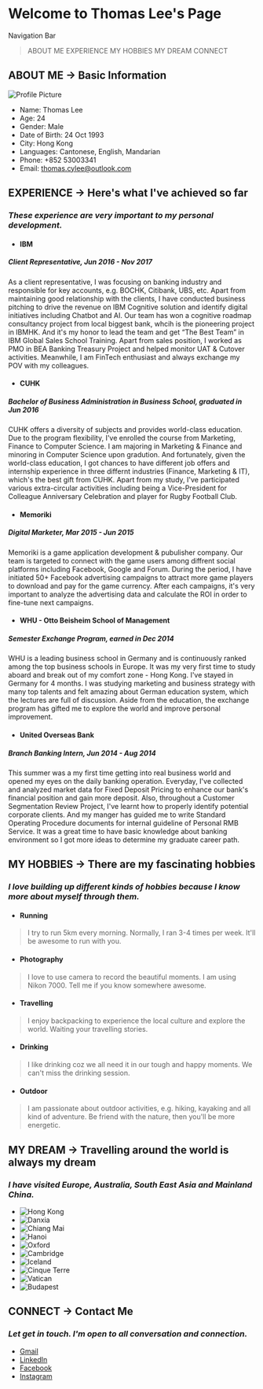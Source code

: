 # Welcome to Thomas Lee's Page

Navigation Bar
> ABOUT ME
> EXPERIENCE 
> MY HOBBIES
> MY DREAM
> CONNECT

## ABOUT ME -> Basic Information
![Profile Picture](https://raw.githubusercontent.com/thomascylee/thomascylee.github.io/master/assets/images/about-me/pro-pic.jpg)
+ Name: Thomas Lee
+ Age: 24 
+ Gender: Male
+ Date of Birth: 24 Oct 1993
+ City: Hong Kong
+ Languages: Cantonese, English, Mandarian
+ Phone: +852 53003341 
+ Email: thomas.cylee@outlook.com

## EXPERIENCE -> Here's what I've achieved so far
### *These experience are very important to my personal development.*

+ #### IBM
##### Client Representative, Jun 2016 - Nov 2017
As a client representative, I was focusing on banking industry and responsible for key accounts, e.g. BOCHK, Citibank, UBS, etc. Apart from maintaining good relationship with the clients, I have conducted business pitching to drive the revenue on IBM Cognitive solution and identify digital initiatives including Chatbot and AI. Our team has won a cognitive roadmap consultancy project from local biggest bank, whcih is the pioneering project in IBMHK. And it's my honor to lead the team and get “The Best Team” in IBM Global Sales School Training. Apart from sales position, I worked as PMO in BEA Banking Treasury Project and helped monitor UAT & Cutover activities. Meanwhile, I am FinTech enthusiast and always exchange my POV with my colleagues.

+ #### CUHK
##### Bachelor of Business Administration in Business School, graduated in Jun 2016
CUHK offers a diversity of subjects and provides world-class education. Due to the program flexibility, I've enrolled the course from Marketing, Finance to Computer Science. I am majoring in Marketing & Finance and minoring in Computer Science upon gradution. And fortunately, given the world-class education, I got chances to have different job offers and internship experience in three differnt industries (Finance, Marketing & IT), which's the best gift from CUHK. Apart from my study, I've participated various extra-circular activities including being a Vice-President for Colleague Anniversary Celebration and player for Rugby Football Club.

+ #### Memoriki 
##### Digital Marketer, Mar 2015 - Jun 2015
Memoriki is a game application development & pubulisher company. Our team is targeted to connect with the game users among diffrent social platforms including Facebook, Google and Forum. During the period, I have initiated 50+ Facebook advertising campaigns to attract more game players to download and pay for the game currency. After each campaigns, it's very important to analyze the advertising data and calculate the ROI in order to fine-tune next campaigns.

+ #### WHU - Otto Beisheim School of Management
##### Semester Exchange Program, earned in Dec 2014
WHU is a leading business school in Germany and is continuously ranked among the top business schools in Europe. It was my very first time to study aboard and break out of my comfort zone - Hong Kong. I've stayed in Germany for 4 months. I was studying marketing and business strategy with many top talents and felt amazing about German education system, which the lectures are full of discussion. Aside from the education, the exchange program has gifted me to explore the world and improve personal improvement.

+ #### United Overseas Bank
##### Branch Banking Intern, Jun 2014 - Aug 2014
This summer was a my first time getting into real business world and opened my eyes on the daily banking operation. Everyday, I've collected and analyzed market data for Fixed Deposit Pricing to enhance our bank's financial position and gain more deposit. Also, throughout a Customer Segmentation Review Project, I've learnt how to properly identify potential corporate clients. And my manger has guided me to write Standard Operating Procedure documents for internal guideline of Personal RMB Service. It was a great time to have basic knowledge about banking environment so I got more ideas to determine my graduate career path.

## MY HOBBIES -> There are my fascinating hobbies
### *I love building up different kinds of hobbies because I know more about myself through them.*

+ #### Running
>I try to run 5km every morning. Normally, I ran 3-4 times per week. It'll be awesome to run with you.

+ #### Photography 
>I love to use camera to record the beautiful moments. I am using Nikon 7000. Tell me if you know somewhere awesome.

+ #### Travelling
>I enjoy backpacking to experience the local culture and explore the world. Waiting your travelling stories.

+ #### Drinking
>I like drinking coz we all need it in our tough and happy moments. We can't miss the drinking session.

+ #### Outdoor
>I am passionate about outdoor activities, e.g. hiking, kayaking and all kind of adventure. Be friend with the nature, then you'll be more energetic.

## MY DREAM -> Travelling around the world is always my dream
### *I have visited Europe, Australia, South East Asia and Mainland China.*
+ ![Hong Kong](https://raw.githubusercontent.com/thomascylee/thomascylee.github.io/master/assets/images/my-dream/hongkong.jpg)
+ ![Danxia](https://raw.githubusercontent.com/thomascylee/thomascylee.github.io/master/assets/images/my-dream/danxia.jpg)
+ ![Chiang Mai](https://raw.githubusercontent.com/thomascylee/thomascylee.github.io/master/assets/images/my-dream/chiangmai.jpg)
+ ![Hanoi](https://raw.githubusercontent.com/thomascylee/thomascylee.github.io/master/assets/images/my-dream/hanoi.jpg)
+ ![Oxford](https://raw.githubusercontent.com/thomascylee/thomascylee.github.io/master/assets/images/my-dream/oxford.jpg)
+ ![Cambridge](https://raw.githubusercontent.com/thomascylee/thomascylee.github.io/master/assets/images/my-dream/cambridge.jpg)
+ ![Iceland](https://raw.githubusercontent.com/thomascylee/thomascylee.github.io/master/assets/images/my-dream/iceland.jpg)
+ ![Cinque Terre](https://raw.githubusercontent.com/thomascylee/thomascylee.github.io/master/assets/images/my-dream/cinqueterre.jpg)
+ ![Vatican](https://raw.githubusercontent.com/thomascylee/thomascylee.github.io/master/assets/images/my-dream/vatican.jpg)
+ ![Budapest](https://raw.githubusercontent.com/thomascylee/thomascylee.github.io/master/assets/images/my-dream/budapest.jpg)

## CONNECT -> Contact Me
### *Let get in touch. I'm open to all conversation and connection.*
+ [Gmail](mailto:thomas.cylee@outlook.com)
+ [LinkedIn](https://hk.linkedin.com/in/thomas-lee-6418b75b)
+ [Facebook](https://www.facebook.com/leechakyin1024)
+ [Instagram](https://www.instagram.com/chakyin1024/)
